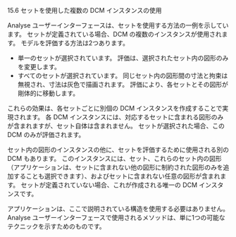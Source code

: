 15.6 セットを使用した複数の DCM インスタンスの使用

Analyse ユーザーインターフェースは、セットを使用する方法の一例を示しています。
セットが定義されている場合、DCM の複数のインスタンスが使用されます。
モデルを評価する方法は2つあります。

- 単一のセットが選択されています。
評価は、選択されたセット内の図形のみを変更します。
- すべてのセットが選択されています。
同じセット内の図形間の寸法と拘束は無視され、寸法は灰色で描画されます。
評価により、各セットとその図形が剛体的に移動します。

これらの効果は、各セットごとに別個の DCM インスタンスを作成することで実現されます。
各 DCM インスタンスには、対応するセットに含まれる図形のみが含まれますが、セット自体は含まれません。
セットが選択された場合、この DCM のみが評価されます。

セット内の図形のインスタンスの他に、セットを評価するために使用される別の DCM もあります。
このインスタンスには、セット、これらのセット内の図形（アプリケーションは、セットに含まれない他の図形に制約された図形のみを追加することも選択できます）、およびセットに含まれない任意の図形が含まれます。
セットが定義されていない場合、これが作成される唯一の DCM インスタンスです。

アプリケーションは、ここで説明されている構造を使用する必要はありません。
Analyse ユーザーインターフェースで使用されるメソッドは、単に1つの可能なテクニックを示すためのものです。
